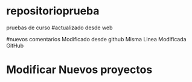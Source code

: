 # repositorioprueba
pruebas de curso
#actualizado desde web



#nuevos comentarios  Modificado desde github Misma Linea Modificada GitHub

# Modificar Nuevos proyectos 
